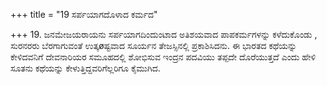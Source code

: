 +++
title = "19 ಸರ್ಪಯಾಗದೊಳಾದ ಕರ್ಮದ"

+++
19. ಜನಮೇಜಯರಾಯನು ಸರ್ಪಯಾಗದಿಂದುಂಟಾದ ಅತಿಶಯವಾದ ಪಾಪಕರ್ಮಗಳನ್ನು ಕಳೆದುಕೊಂಡು , ಸುರನರರು ಬೆರಗಾಗುವಂತೆ ಉತ್ಕøಷ್ಟವಾದ ಸೂರ್ಯನ ತೇಜಸ್ಸಿನಲ್ಲಿ ಪ್ರಕಾಶಿಸಿದನು. ಈ ಭಾರತದ ಕಥೆಯನ್ನು ಕೇಳಿದವನಿಗೆ ದೇವನಾರಿಯರ ಸಮೂಹದಲ್ಲಿ ಶೋಭಿಸುವ ಇಂದ್ರನ ಪದವಿಯು ತಪ್ಪದೇ ದೊರೆಯುತ್ತದೆ ಎಂದು ಹೇಳಿ ಸೂತನು ಕಥೆಯನ್ನು ಕೇಳುತ್ತಿದ್ದವರಿಗೆಲ್ಲರಿಗೂ ಕೈಮುಗಿದ.